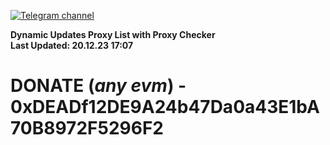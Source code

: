 [![Telegram channel](https://img.shields.io/endpoint?url=https://runkit.io/damiankrawczyk/telegram-badge/branches/master?url=https://t.me/n4z4v0d)](https://t.me/n4z4v0d) 

**Dynamic Updates Proxy List with Proxy Checker**  
**Last Updated: 20.12.23 17:07**

# DONATE (_any evm_) - 0xDEADf12DE9A24b47Da0a43E1bA70B8972F5296F2
